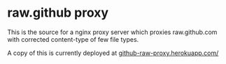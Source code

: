 raw.github proxy
=================

This is the source for a nginx proxy server which proxies raw.github.com
with corrected content-type of few file types.

A copy of this is currently deployed at [github-raw-proxy.herokuapp.com/](https://github-raw-proxy.herokuapp.com/)
